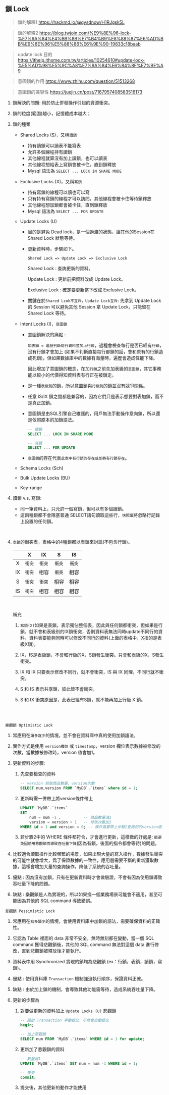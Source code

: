 ## 鎖 Lock 

> 鎖的解釋1 https://hackmd.io/@gysdnow/H1RJgsk5L

> 鎖的解釋2 https://blog.twjoin.com/%E9%8E%96-lock-%E7%9A%84%E4%BB%8B%E7%B4%B9%E8%88%87%E6%AD%BB%E9%8E%96%E5%88%86%E6%9E%90-19833c18baab

> update lock 目的 https://ithelp.ithome.com.tw/articles/10254610#update-lock-%E5%AD%98%E5%9C%A8%E7%9A%84%E6%84%8F%E7%BE%A9

> 意圖鎖的作用 https://www.zhihu.com/question/51513268

> 意圖鎖的兼容性 https://juejin.cn/post/7167957408583516173

1. 鎖解決的問題: 用於防止併發操作引起的資源衝突。
2. 鎖的粒度(範圍)越小，記憶體成本越大；
3. 鎖的種類
    * Shared Locks (S)，又稱`讀鎖`
        * 持有讀鎖可以讀表不能寫表
        * 允許多個線程持有讀鎖
        * 其他線程就算沒有加上讀鎖，也可以讀表
        * 其他線程想給表上寫鎖會被卡住，直到鎖釋放
        * Mysql 語法為 `SELECT ... LOCK IN SHARE MODE`

    * Exclusive Locks (X)，又稱`寫鎖`
        * 持有寫鎖的線程可以讀也可以寫
        * 只有持有寫鎖的線程才可以訪問，其他線程會被卡住等待鎖釋放
        * 其他線程想加鎖都會被卡住，直到鎖釋放
        * Mysql 語法為 `SELECT ... FOR UPDATE`

    * Update Locks (U)
        * 目的是避免 Dead lock，是一個過渡的狀態，讓其他的Session在 Shared Lock 狀態等待。
        * 更新資料時，步驟如下。

            `Shared Lock => Update Lock => Exclusive Lock`

            Shared Lock : 查詢更新的資料。

            Update Lock : 更新前把資料改成 Update Lock。

            Exclusive Lock : 確定要更新當下改成 Exclusive Lock。
        
        * 關鍵在於`Shared Lcok不互斥，Update Lock互斥`: 先拿到 Update Lock 的 Session 可以避免其他 Session 拿 Update Lock，只能留在 Shared Lock 等待。

    * Intent Locks (I)，`意圖鎖`
        * 意圖鎖解決的痛點 : 
        
            `加表鎖 = 遍歷判斷每行資料並加上行鎖`，過程會檢查每行是否已經有`行鎖`，沒有行鎖才會加上 (如果不判斷直接每行都鎖的話，會和原有的行鎖造成死鎖)，但如果數據庫中的數據有海量時，遍歷會造成性能下降。

            因此增加了意圖鎖的概念，在加`行鎖`之前先加表級的`意圖鎖`，其它事務能以較小的代價得知資料表有行正在被鎖定。
            
        * 是一種`表級別`的鎖，所以意圖鎖與`行級別`的鎖並沒有競爭關係。
        * 任意 IS/IX 鎖之間都是兼容的，因為它們只是表示想要對表加鎖，而不是真正加鎖。
        * 意圖鎖是由SQL引擎自己維護的，用戶無法手動操作意向鎖，所以還是依照原本的加鎖語法。

            ```sql
            -- 讀鎖
            SELECT ... LOCK IN SHARE MODE

            -- 寫鎖
            SELECT ... FOR UPDATE
            ```
        * `意圖鎖`的存在代表`此表中有行鎖的存在或即將有行鎖存在`。

    * Schema Locks (Sch)
    * Bulk Update Locks (BU)
    * Key-range


4. 讀鎖 v.s. 寫鎖: 
    * 同一筆資料上，只允許一個寫鎖，但可以有多個讀鎖。
    * 這兩種鎖都不會阻塞普通 SELECT語句讀取這些行，`快照讀`將忽略行記錄上設置的任何鎖。

<br/>

4. `表鎖`的衝突表，表格中的4種鎖都以表鎖來討論(不包含行鎖)。
    
    ||X|IX|S|IS|
    |:--:|:--:|:--:|:--:|:--:|
    |X|`衝突`|`衝突`|`衝突`|`衝突`|
    |IX|`衝突`|相容|`衝突`|相容|
    |S|`衝突`|`衝突`|相容|相容|
    |IS|`衝突`|相容|相容|相容|

    <br/>

    補充 

    1. `寫鎖(X)`如果是表鎖，表示獨佔整個表，因此與任何鎖都衝突，但如果是行鎖，就不會和表級別的IX鎖衝突，否則資料表無法同時update不同行的資料，資料表要能夠同時可以修改不同行的資料(上面的表格中，X指的是表級X鎖)。

    2. IX，IS是表級鎖，不會和行級的X，S鎖發生衝突。只會和表級的X，S發生衝突。
    3. IX 和 IX 只要表示修改不同行，就不會衝突，IS 與 IX 同理，不同行就不衝突。
    4. S 和 IS 表示共享鎖，彼此皆不會衝突。
    5. S 和 IX 衝突原因是，此表已經有S鎖，就不能再加上行級 X 鎖。

    <br/>

    <br/>




`樂觀鎖 Optimistic Lock`
1. 常應用在`讀多寫少`的情境，並不會在資料庫中真的使用加鎖語法，

2. 實作方式是使用 `version欄位` 或 `timestamp`，version 欄位表示數據被修改的次數，當數據被修改時，version 值會加1。

3. 更新資料的步驟: 

    1. 先查要檢查的資料

        ```sql
        -- version 抓取商品數量、version次數
        SELECT num,version FROM `MyDB`.`items` where id = 1;
        ```
    2. 更新時需一併帶上將version條件帶上

        ```sql
        UPDATE `MyDB`.`items` 
        SET 
            num = num -1 ,          -- 商品數量減1
            version = version + 1   -- 修改次數加1
        WHERE id = 1 and version = 0; -- 條件需要帶上步驟1查詢到的version值
        ```


    3. 若步驟2中的 WHERE 條件都符合，才會進行更新，這樣做的好處是: `能避免因使用悲觀鎖而導致吞吐量下降`(因為有鎖，後面的指令都會等待)的問題。



4. 比較適合讀取操作比較頻繁的場景，如果出現大量的寫入操作，數據發生衝突的可能性就會增大，爲了保證數據的一致性，應用層需要不斷的重新獲取數據，這樣會增加大量的查詢操作，降低了系統的吞吐量。

5. 優點 : 因為沒有加鎖，只有在更新資料時才會做驗證，不會有因為使用鎖導致吞吐量下降的問題。

6. 缺點 : 樂觀鎖是人為實現的，所以如果換一個業務場景可能會不適用，甚至可能因為其他的 SQL command 導致錯誤。


`悲觀鎖 Pessimistic Lock`
1. 常應用在`寫多讀少`的情境，會使用資料庫中加鎖的語法，需要確保資料的正確性。

2. 它認為 Table 裡面的 data 非常不安全，無時無刻都在變動，當一個 SQL command 獲得悲觀鎖後，其他的 SQL command 無法對這個 data 進行修改，直到悲觀鎖被釋放後才能執行。

3. 資料表中用 Synchronized 實現的鎖均為悲觀鎖 (ex：行鎖，表鎖，讀鎖，寫鎖)。

4. 優點 : 使用資料庫 `Transaction` 機制強迫執行順序，保證資料正確。

5. 缺點 : 由於加上鎖的機制，會導致其他功能需等待，造成系統吞吐量下降。

6. 更新的步驟為

    1. 對要做更新的資料加上 `Update Locks (U)` 悲觀鎖

        ```sql
        -- 開啟 Transaction 手動提交，不然會自動提交
        begin;

        -- 加上悲觀鎖
        SELECT num FROM `MyDB`.`items` WHERE id = 1 for update;
        ```
    
    2. 更新加了悲觀鎖的資料

        ```sql
        -- 數量減1
        UPDATE `MyDB`.`items` SET num = num -1 WHERE id = 1;

        -- 提交
        commit;
        ```
    
    3. 提交後，其他更新的動作才能使用
